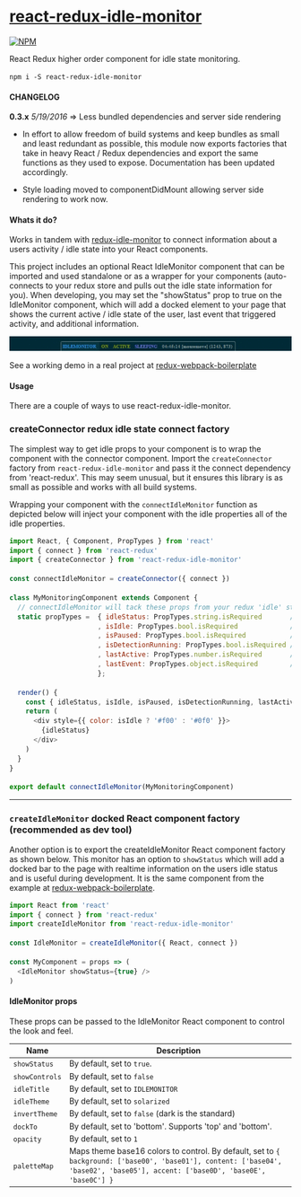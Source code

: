 # [react-redux-idle-monitor](https://npmjs.com/packages/react-redux-idle-monitor)

[![NPM](https://nodei.co/npm/react-redux-idle-monitor.png?stars=true&downloads=true)](https://nodei.co/npm/react-redux-idle-monitor/)

React Redux higher order component for idle state monitoring.

`npm i -S react-redux-idle-monitor`


#### CHANGELOG

**0.3.x** *5/19/2016* => Less bundled dependencies and server side rendering

* In effort to allow freedom of build systems and keep bundles as small and least redundant as possible, this module now exports factories that take in heavy React / Redux dependencies and export the same functions as they used to expose. Documentation has been updated accordingly.

* Style loading moved to componentDidMount allowing server side rendering to work now.


#### Whats it do?

Works in tandem with [redux-idle-monitor](https://www.npmjs.com/package/redux-idle-monitor) to connect information about a users activity / idle state into your React components.


This project includes an optional React IdleMonitor component that can be imported and used standalone or as a wrapper for your components (auto-connects to your redux store and pulls out the idle state information for you).  When developing, you may set the "showStatus" prop to true on the IdleMonitor component, which will add a docked element to your page that shows the current active / idle state of the user, last event that triggered activity, and additional information.


![idle monitor](/src/public/assets/idle-monitor.gif)

See a working demo in a real project at [redux-webpack-boilerplate](https://redux-webpack-boilerplate.js.org/)

#### Usage


There are a couple of ways to use react-redux-idle-monitor.


### createConnector redux idle state connect factory


The simplest way to get idle props to your component is to wrap the component with the connector component. Import the `createConnector` factory from `react-redux-idle-monitor` and pass it the connect dependency from 'react-redux'.  This may seem unusual, but it ensures this library is as small as possible and works with all build systems.

Wrapping your component with the `connectIdleMonitor` function as depicted below will inject your component with the idle properties all of the idle properties.

```js
import React, { Component, PropTypes } from 'react'
import { connect } from 'react-redux'
import { createConnector } from 'react-redux-idle-monitor'

const connectIdleMonitor = createConnector({ connect })

class MyMonitoringComponent extends Component {
  // connectIdleMonitor will tack these props from your redux 'idle' state
  static propTypes =  { idleStatus: PropTypes.string.isRequired       // 'ACTIVE' if user is active or one of your other configured idle states.
                      , isIdle: PropTypes.bool.isRequired             // false if user is active or idle if user is in one of your idle states.
                      , isPaused: PropTypes.bool.isRequired           // true if idle detection has been paused.
                      , isDetectionRunning: PropTypes.bool.isRequired // true if redux idle middleware is currently monitoring user mouse / keyboard activity.
                      , lastActive: PropTypes.number.isRequired       // the last time that the user was active (when detection is running).
                      , lastEvent: PropTypes.object.isRequired        // the last mouse event coordinates that were triggered (when detection is running).
                      };

  render() {
    const { idleStatus, isIdle, isPaused, isDetectionRunning, lastActive, lastEvent } = this.props
    return (
      <div style={{ color: isIdle ? '#f00' : '#0f0' }}>
        {idleStatus}
      </div>
    )
  }
}

export default connectIdleMonitor(MyMonitoringComponent)
```

___


### `createIdleMonitor` docked React component factory (recommended as dev tool)


Another option is to export the createIdleMonitor React component factory as shown below. This monitor has an option to `showStatus` which will add a docked bar to the page with realtime information on the users idle status and is useful during development. It is the same component from the example at [redux-webpack-boilerplate](http://redux-webpack-boilerplate.js.org).

```js
import React from 'react'
import { connect } from 'react-redux'
import createIdleMonitor from 'react-redux-idle-monitor'

const IdleMonitor = createIdleMonitor({ React, connect })

const MyComponent = props => (
  <IdleMonitor showStatus={true} />
)
```


#### IdleMonitor props

These props can be passed to the IdleMonitor React component to control the look and feel.

Name            | Description
-------------   | -------------
`showStatus`    | By default, set to `true`.
`showControls`  | By default, set to `false`
`idleTitle`     | By default, set to `IDLEMONITOR`
`idleTheme`     | By default, set to `solarized`
`invertTheme`   | By default, set to `false` (dark is the standard)
`dockTo`        | By default, set to 'bottom'. Supports 'top' and 'bottom'.
`opacity`       | By default, set to `1`
`paletteMap`    | Maps theme base16 colors to control. By default, set to `{ background: ['base00', 'base01'], content: ['base04', 'base02', 'base05'], accent: ['base0D', 'base0E', 'base0C'] }`
